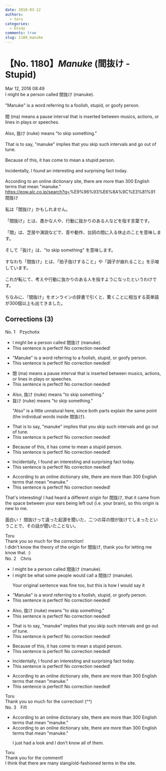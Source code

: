 ```yaml
---
date: 2018-03-12
authors:
  - toru
categories:
  - Essay
comments: true
slug: 1180_manuke
---
```


# 【No. 1180】<strong><em>Manuke</strong></em> (間抜け - Stupid)
<div class="date">Mar 12, 2018 08:49</div>
<div id="post"><div id="body_show_ori">
I might be a person called 間抜け (manuke).<br/><br/>"Manuke" is a word referring to a foolish, stupid, or goofy person.<br/><br/>間 (ma) means a pause interval that is inserted between musics, actions, or lines in plays or speeches.<br/><br/>Also, 抜け (nuke) means "to skip something."<br/><br/>That is to say, "manuke" implies that you skip such intervals and go out of tune.<br/><br/>Because of this, it has come to mean a stupid person.<br/><br/>Incidentally, I found an interesting and surprising fact today.<br/><br/>According to an online dictionary site, there are more than 300 English terms that mean "manuke."<br/><a href="https://eow.alc.co.jp/search?q=" target="_blank">https://eow.alc.co.jp/search?q=</a>%E9%96%93%E6%8A%9C%E3%81%91
</div></div>

<!-- more -->

<div id="post_ja"><div id="body_show_mo">
間抜け<br/><br/>私は「間抜け」かもしれません。<br/><br/>「間抜け」とは、愚かな人や、行動に抜かりのある人などを指す言葉です。<br/><br/>「間」は、芝居や演説などで、音や動作、台詞の間に入る休止のことを意味します。<br/><br/>そして「抜け」は、"to skip something" を意味します。<br/><br/>すなわち「間抜け」とは、「拍子抜けすること」や「調子が崩れること」を示唆しています。<br/><br/>これが転じて、考えや行動に抜かりのある人を指すようになったというわけです。<br/><br/>ちなみに、「間抜け」をオンラインの辞書で引くと、驚くことに相当する英単語が300個以上も出てきました。
</div></div>

## Corrections (3)
<div id="block"><div class="first_name"> No. 1　<span class="just_name">Pzychotix</span></div><div id="block2">
<ul class="correction_field">
<li class="incorrect">I might be a person called 間抜け (manuke).</li>
<li class="corrected perfect">This sentence is perfect! No correction needed!</li>
</ul>
<ul class="correction_field">
<li class="incorrect">"Manuke" is a word referring to a foolish, stupid, or goofy person.</li>
<li class="corrected perfect">This sentence is perfect! No correction needed!</li>
</ul>
<ul class="correction_field">
<li class="incorrect">間 (ma) means a pause interval that is inserted between musics, actions, or lines in plays or speeches.</li>
<li class="corrected perfect">This sentence is perfect! No correction needed!</li>
</ul>
<ul class="correction_field">
<li class="incorrect">Also, 抜け (nuke) means "to skip something."</li>
<li class="corrected correct">
抜け (nuke) means "to skip something."
<p class="correction_comment">"Also" is a little unnatural here, since both parts explain the same point (the individual words inside 間抜け).</p>
</li>
</ul>
<ul class="correction_field">
<li class="incorrect">That is to say, "manuke" implies that you skip such intervals and go out of tune.</li>
<li class="corrected perfect">This sentence is perfect! No correction needed!</li>
</ul>
<ul class="correction_field">
<li class="incorrect">Because of this, it has come to mean a stupid person.</li>
<li class="corrected perfect">This sentence is perfect! No correction needed!</li>
</ul>
<ul class="correction_field">
<li class="incorrect">Incidentally, I found an interesting and surprising fact today.</li>
<li class="corrected perfect">This sentence is perfect! No correction needed!</li>
</ul>
<ul class="correction_field">
<li class="incorrect">According to an online dictionary site, there are more than 300 English terms that mean "manuke."</li>
<li class="corrected perfect">This sentence is perfect! No correction needed!</li>
</ul>
<p class="comment_small">
 That's interesting! I had heard a different origin for 間抜け, that it came from the space between your ears being left out (i.e. your brain), so this origin is new to me.
 <br/>
 <br/>
 面白い！ 間抜けって違った起源を聞いた、二つの耳の間が抜けてしまったということで、その話が聞いたことない。
</p>

</div><div class="name"><span class="just_name">Toru</span><br>
Thank you so much for the correction!<br/>I didn't know the theory of the origin for 間抜け, thank you for letting me know that. :)
</div>
</div>
<div id="block"><div class="first_name"> No. 2　<span class="just_name">Chris</span></div><div id="block2">
<ul class="correction_field">
<li class="incorrect">I might be a person called 間抜け (manuke).</li>
<li class="corrected correct">
I might be <span class="f_blue">what some people would call a</span> 間抜け (manuke).
<p class="correction_comment">Your original sentence was fine too, but this is how I would say it</p>
</li>
</ul>
<ul class="correction_field">
<li class="incorrect">"Manuke" is a word referring to a foolish, stupid, or goofy person.</li>
<li class="corrected perfect">This sentence is perfect! No correction needed!</li>
</ul>
<ul class="correction_field">
<li class="incorrect">Also, 抜け (nuke) means "to skip something."</li>
<li class="corrected perfect">This sentence is perfect! No correction needed!</li>
</ul>
<ul class="correction_field">
<li class="incorrect">That is to say, "manuke" implies that you skip such intervals and go out of tune.</li>
<li class="corrected perfect">This sentence is perfect! No correction needed!</li>
</ul>
<ul class="correction_field">
<li class="incorrect">Because of this, it has come to mean a stupid person.</li>
<li class="corrected perfect">This sentence is perfect! No correction needed!</li>
</ul>
<ul class="correction_field">
<li class="incorrect">Incidentally, I found an interesting and surprising fact today.</li>
<li class="corrected perfect">This sentence is perfect! No correction needed!</li>
</ul>
<ul class="correction_field">
<li class="incorrect">According to an online dictionary site, there are more than 300 English terms that mean "manuke."</li>
<li class="corrected perfect">This sentence is perfect! No correction needed!</li>
</ul>
</div><div class="name"><span class="just_name">Toru</span><br>
Thank you so much for the correction! (^^)
</div>
</div>
<div id="block"><div class="first_name"> No. 3　<span class="just_name">Fifi</span></div><div id="block2">
<ul class="correction_field">
<li class="incorrect">According to an online dictionary site, there are more than 300 English terms that mean "manuke."</li>
<li class="corrected correct">
According to an online dictionary site, there are more than 300 English terms that mean "manuke."
<p class="correction_comment">I just had a look and I don't know all of them.</p>
</li>
</ul>
</div><div class="name"><span class="just_name">Toru</span><br>
Thank you for the comment!<br/>I think that there are many slang/old-fashioned terms in the site.
</div>
</div>
